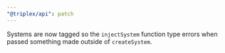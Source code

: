 ```yaml
---
"@triplex/api": patch
---
```


Systems are now tagged so the `injectSystem` function type errors when passed something made outside of `createSystem`.
